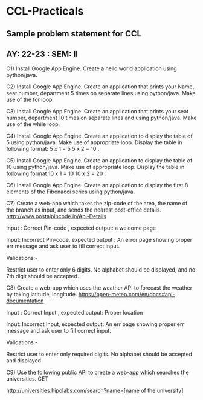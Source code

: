# CCL-Practicals

## Sample problem statement for CCL

## AY: 22-23 : SEM: II

C1) Install Google App Engine. Create a hello world application using python/java.

C2) Install Google App Engine. Create an application that prints your Name, seat number,
department 5 times on separate lines using python/java. Make use of the for loop.

C3) Install Google App Engine. Create an application that prints your seat number, department 10
times on separate lines and using python/java. Make use of the while loop.

C4) Install Google App Engine. Create an application to display the table of 5 using python/java.
Make use of appropriate loop. Display the table in following format:
5 x 1 = 5
5 x 2 = 10
.

C5) Install Google App Engine. Create an application to display the table of 10 using
python/java. Make use of appropriate loop. Display the table in following format
10 x 1 = 10
10 x 2 = 20
.

C6) Install Google App Engine. Create an application to display the first 8 elements of the
Fibonacci series using python/java.

C7) Create a web-app which takes the zip-code of the area, the name of the branch as input,
and sends the nearest post-office details. http://www.postalpincode.in/Api-Details

Input : Correct Pin-code , expected output: a welcome page

Input: Incorrect Pin-code, expected output : An error page showing proper err message and ask user to fill correct input.

Validations:-

Restrict user to enter only 6 digits. No alphabet should be displayed, and no 7th digit
should be accepted.

C8) Create a web-app which uses the weather API to forecast the weather by taking latitude,
longitude.
https://open-meteo.com/en/docs#api-documentation

Input : Correct Input , expected output: Proper location

Input: Incorrect Input, expected output: An err page showing proper err message and
ask user to fill correct input.

Validations:-

Restrict user to enter only required digits. No alphabet should be accepted and
displayed.

C9) Use the following public API to create a web-app which searches the universities. GET

http://universities.hipolabs.com/search?name=[name of the university]
